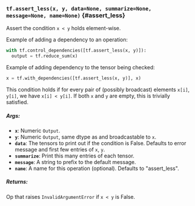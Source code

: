 ### `tf.assert_less(x, y, data=None, summarize=None, message=None, name=None)` {#assert_less}

Assert the condition `x < y` holds element-wise.

Example of adding a dependency to an operation:

```python
with tf.control_dependencies([tf.assert_less(x, y)]):
  output = tf.reduce_sum(x)
```

Example of adding dependency to the tensor being checked:

```python
x = tf.with_dependencies([tf.assert_less(x, y)], x)
```

This condition holds if for every pair of (possibly broadcast) elements
`x[i]`, `y[i]`, we have `x[i] < y[i]`.
If both `x` and `y` are empty, this is trivially satisfied.

##### Args:


*  <b>`x`</b>: Numeric `Output`.
*  <b>`y`</b>: Numeric `Output`, same dtype as and broadcastable to `x`.
*  <b>`data`</b>: The tensors to print out if the condition is False.  Defaults to
    error message and first few entries of `x`, `y`.
*  <b>`summarize`</b>: Print this many entries of each tensor.
*  <b>`message`</b>: A string to prefix to the default message.
*  <b>`name`</b>: A name for this operation (optional).  Defaults to "assert_less".

##### Returns:

  Op that raises `InvalidArgumentError` if `x < y` is False.


